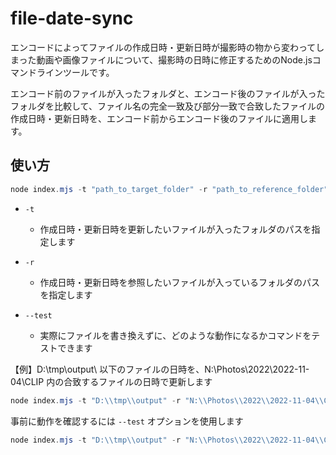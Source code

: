 # file-date-sync

エンコードによってファイルの作成日時・更新日時が撮影時の物から変わってしまった動画や画像ファイルについて、撮影時の日時に修正するためのNode.jsコマンドラインツールです。

エンコード前のファイルが入ったフォルダと、エンコード後のファイルが入ったフォルダを比較して、ファイル名の完全一致及び部分一致で合致したファイルの作成日時・更新日時を、エンコード前からエンコード後のファイルに適用します。



## 使い方

```powershell
node index.mjs -t "path_to_target_folder" -r "path_to_reference_folder" [--test]
```

- `-t`
  - 作成日時・更新日時を更新したいファイルが入ったフォルダのパスを指定します
- `-r`
  - 作成日時・更新日時を参照したいファイルが入っているフォルダのパスを指定します

- `--test`
  - 実際にファイルを書き換えずに、どのような動作になるかコマンドをテストできます



【例】D:\tmp\output\ 以下のファイルの日時を、N:\Photos\2022\2022-11-04\CLIP 内の合致するファイルの日時で更新します

```powershell
node index.mjs -t "D:\\tmp\\output" -r "N:\\Photos\\2022\\2022-11-04\\CLIP"
```

事前に動作を確認するには `--test` オプションを使用します

```powershell
node index.mjs -t "D:\\tmp\\output" -r "N:\\Photos\\2022\\2022-11-04\\CLIP" --test
```

